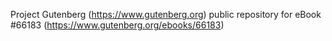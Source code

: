 Project Gutenberg (https://www.gutenberg.org) public repository for
eBook #66183 (https://www.gutenberg.org/ebooks/66183)
